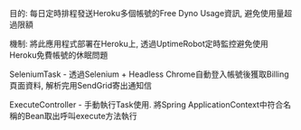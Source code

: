 目的: 每日定時排程發送Heroku多個帳號的Free Dyno Usage資訊, 避免使用量超過限額

機制: 將此應用程式部署在Heroku上, 透過UptimeRobot定時監控避免使用Heroku免費帳號的休眠問題

SeleniumTask - 透過Selenium + Headless Chrome自動登入帳號後獲取Billing頁面資料, 解析完用SendGrid寄出通知信

ExecuteController - 手動執行Task使用. 將Spring ApplicationContext中符合名稱的Bean取出呼叫execute方法執行
